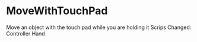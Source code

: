 # MoveWithTouchPad
Move an object with the touch pad while you are holding it
Scrips Changed:
    Controller
    Hand